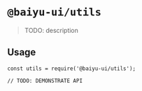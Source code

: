 # `@baiyu-ui/utils`

> TODO: description

## Usage

```
const utils = require('@baiyu-ui/utils');

// TODO: DEMONSTRATE API
```
